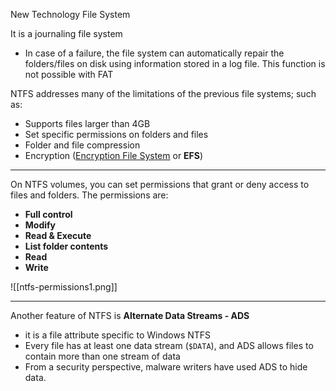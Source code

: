 New Technology File System

It is a journaling file system 
- In case of a failure, the file system can automatically repair the folders/files on disk using information stored in a log file. This function is not possible with FAT

NTFS addresses many of the limitations of the previous file systems; such as: 
- Supports files larger than 4GB
- Set specific permissions on folders and files
- Folder and file compression
- Encryption ([Encryption File System](https://docs.microsoft.com/en-us/windows/win32/fileio/file-encryption) or **EFS**)

---

On NTFS volumes, you can set permissions that grant or deny access to files and folders.
The permissions are:
- **Full control**
- **Modify**
- **Read & Execute**
- **List folder contents**
- **Read**
- **Write**

![[ntfs-permissions1.png]]

---

Another feature of NTFS is **Alternate Data Streams - ADS**
- it is a file attribute specific to Windows NTFS
- Every file has at least one data stream (`$DATA`), and ADS allows files to contain more than one stream of data
- From a security perspective, malware writers have used ADS to hide data.

